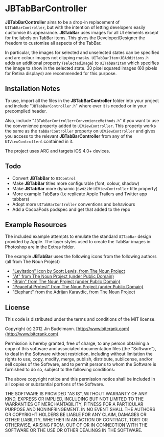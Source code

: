 # JBTabBarController

**JBTabBarController** aims to be a drop-in replacement of `UITabBarController`, but with the intention of letting developers easily customise its appearance. **JBTabBar** uses images for all UI elements except for the labels on TabBar items. This gives the Developer/Designer the freedom to customise all aspects of the TabBar. 

In particular, the images for selected and unselected states can be specified and are colour images not clipping masks. `UITabBarItem+JBAdditions.h` adds an additional property (`selectedImage`) to `UITabBarItem` which specifies the image to show in the selected state. 30 pixel squared images (60 pixels for Retina displays) are recommended for this purpose.

## Installation Notes
To use, import all the files in the **JBTabBarController** folder into your project and include "`JBTabBarController.h`" where ever it is needed or in your precompiled header. 

Also, include "`JBTabBarController+ConvenienceMethods.h`" if you want to use the convenience property added to `UIViewController`. This property works the same as the `tabBarController` property on `UIViewController` and gives you access to the relevant **JBTabBarController** from any of the `UIViewController`s contained in it.

The project uses ARC and targets iOS 4.0+ devices.

## Todo
* Convert **JBTabBar** to `UIControl`
* Make **JBTabBar** titles more configurable (font, colour, shadow)
* Make **JBTabBar** more dynamic (swizzle `UIViewController` title property)
* More example TabBars (i.e replicate Apple Trailers and Twitter app tabbars)
* Adopt more `UITabBarController` conventions and behaviours
* Add a CocoaPods podspec and get that added to the repo

## Example Resources

The included example attempts to emulate the standard `UITabBar` design provided by Apple. The layer styles used to create the TabBar images in Photoshop are in the Extras folder.

The example **JBTabBar** uses the following icons from the following authors (all from The Noun Project)

* ["Levitation" icon by Scott Lewis, from The Noun Project](http://thenounproject.com/noun/levitation/#icon-No774)
* ["At" from The Noun Project (under Public Domain)](http://thenounproject.com/noun/at/#icon-No596)
* ["Brain" from The Noun Project (under Public Domain)](http://thenounproject.com/noun/brain/#icon-No685)
* ["Peaceful Protest" from The Noun Project (under Public Domain)](http://thenounproject.com/noun/peaceful-protest/#icon-No760)
* ["Elephant" from the Adrijan Karavdic, from The Noun Project](http://thenounproject.com/noun/elephant/#icon-No860)

## License

This code is distributed under the terms and conditions of the MIT license.

Copyright (c) 2012 Jin Budelmann.
[http://www.bitcrank.com](http://www.bitcrank.com)

Permission is hereby granted, free of charge, to any person obtaining a copy of this software and associated documentation files (the "Software"), to deal in the Software without restriction, including without limitation the rights to use, copy, modify, merge, publish, distribute, sublicense, and/or sell copies of the Software, and to permit persons to whom the Software is furnished to do so, subject to the following conditions:

The above copyright notice and this permission notice shall be included in all copies or substantial portions of the Software.

THE SOFTWARE IS PROVIDED "AS IS", WITHOUT WARRANTY OF ANY KIND, EXPRESS OR IMPLIED, INCLUDING BUT NOT LIMITED TO THE WARRANTIES OF MERCHANTABILITY, FITNESS FOR A PARTICULAR PURPOSE AND NONINFRINGEMENT. IN NO EVENT SHALL THE AUTHORS OR COPYRIGHT HOLDERS BE LIABLE FOR ANY CLAIM, DAMAGES OR OTHER LIABILITY, WHETHER IN AN ACTION OF CONTRACT, TORT OR OTHERWISE, ARISING FROM, OUT OF OR IN CONNECTION WITH THE SOFTWARE OR THE USE OR OTHER DEALINGS IN THE SOFTWARE.
